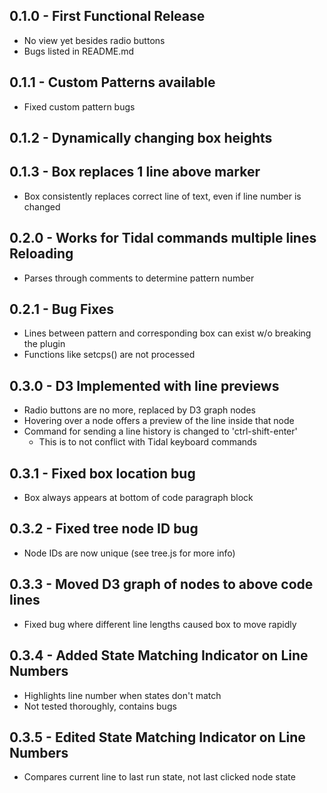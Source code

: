 ## 0.1.0 - First Functional Release
* No view yet besides radio buttons
* Bugs listed in README.md

## 0.1.1 - Custom Patterns available
* Fixed custom pattern bugs

## 0.1.2 - Dynamically changing box heights

## 0.1.3 - Box replaces 1 line above marker
* Box consistently replaces correct line of text, even if line number is changed

## 0.2.0 - Works for Tidal commands multiple lines Reloading
* Parses through comments to determine pattern number

## 0.2.1 - Bug Fixes
* Lines between pattern and corresponding box can exist w/o breaking the plugin
* Functions like setcps() are not processed

## 0.3.0 - D3 Implemented with line previews
* Radio buttons are no more, replaced by D3 graph nodes
* Hovering over a node offers a preview of the line inside that node
* Command for sending a line history is changed to 'ctrl-shift-enter'
  * This is to not conflict with Tidal keyboard commands

## 0.3.1 - Fixed box location bug
* Box always appears at bottom of code paragraph block

## 0.3.2 - Fixed tree node ID bug
* Node IDs are now unique (see tree.js for more info)

## 0.3.3 - Moved D3 graph of nodes to above code lines
* Fixed bug where different line lengths caused box to move rapidly

## 0.3.4 - Added State Matching Indicator on Line Numbers
* Highlights line number when states don't match
* Not tested thoroughly, contains bugs

## 0.3.5 - Edited State Matching Indicator on Line Numbers
* Compares current line to last run state, not last clicked node state
